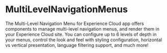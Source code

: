 # MultiLevelNavigationMenus
The Multi-Level Navigation Menu for Experience Cloud app offers components to manage multi-level navigation menus, and render them in your Experience Cloud site. You can configure up to 6 levels of depth in your menus, control the look and feel with styling configuration, horizontal vs vertical presentation, language filtering support, and much more!